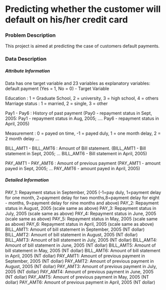 # Predicting whether the customer will default on his/her credit card


### Problem Description
This project is aimed at predicting the case of customers default payments.

### Data Description
##### Attribute Information
Data has one target variable and 23 variables as explanatory variables: 
default payment (Yes = 1, No = 0) - Target Variable

Education : 1 = Graduate School, 2 = university, 3 = high school, 4 = others
Marriage status : 1 = married, 2 = single, 3 = other

Pay1 - Pay6 : History of past payment (Pay0 - repayment status in Sept, 2005: Pay1 - repayment status in Aug, 2005; .... Pay6 - repayment status in April, 2005)

Measurement : 0 = payed on time, -1 = payed duly, 1 = one month delay, 2 = 2 month delay ...

BILL_AMT1 - BILL_AMT6 : Amount of Bill statement. (BILL_AMT1 - Bill statement in Sept, 2005; ... BILL_AMT6 - Bill statement in April, 2005)

PAY_AMT1 - PAY_AMT6 : Amount of previous payment (PAY_AMT1 - amount payed in Sept, 2005; ... PAY_AMT6 - amount payed in April, 2005)


##### Detailed Information
PAY_1: Repayment status in September, 2005 (-1=pay duly, 1=payment delay for one month, 2=payment delay for two months,8=payment delay for eight - months, 9=payment delay for nine months and above)
PAY_2: Repayment status in August, 2005 (scale same as above)
PAY_3: Repayment status in July, 2005 (scale same as above)
PAY_4: Repayment status in June, 2005 (scale same as above)
PAY_5: Repayment status in May, 2005 (scale same as above)
PAY_6: Repayment status in April, 2005 (scale same as above)
BILL_AMT1: Amount of bill statement in September, 2005 (NT dollar)
BILL_AMT2: Amount of bill statement in August, 2005 (NT dollar)
BILL_AMT3: Amount of bill statement in July, 2005 (NT dollar)
BILL_AMT4: Amount of bill statement in June, 2005 (NT dollar)
BILL_AMT5: Amount of bill statement in May, 2005 (NT dollar)
BILL_AMT6: Amount of bill statement in April, 2005 (NT dollar)
PAY_AMT1: Amount of previous payment in September, 2005 (NT dollar)
PAY_AMT2: Amount of previous payment in August, 2005 (NT dollar)
PAY_AMT3: Amount of previous payment in July, 2005 (NT dollar)
PAY_AMT4: Amount of previous payment in June, 2005 (NT dollar)
PAY_AMT5: Amount of previous payment in May, 2005 (NT dollar)
PAY_AMT6: Amount of previous payment in April, 2005 (NT dollar)

